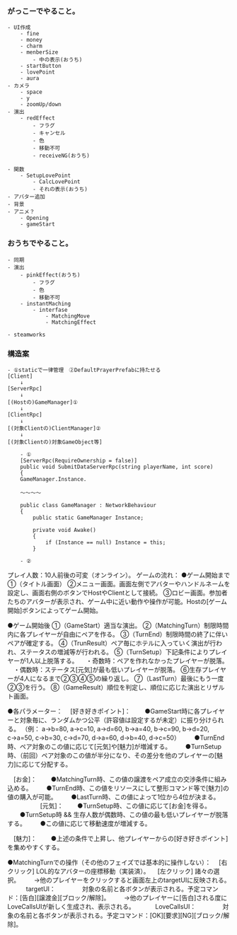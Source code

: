﻿### がっこーでやること。
	- UI作成
		- fine
		- money
		- charm
		- menberSize
			- 中の表示(おうち)
		- startButton
		- lovePoint
		- aura
	- カメラ
		- space
		- y
		- zoomUp/down
	- 演出
		- redEffect
			- フラグ
			- キャンセル
			- 色
			- 移動不可
			- receiveNG(おうち)
	
	- 関数
		- SetupLovePoint
			- CalcLovePoint
			- それの表示(おうち)
	- アバター追加
	- 背景
	- アニメ？
		- Opening
		- gameStart

### おうちでやること。
	- 同期
	- 演出
		- pinkEffect(おうち)
			- フラグ
			- 色
			- 移動不可
		- instantMaching
			- interfase
				- MatchingMove
				- MatchingEffect

	- steamworks



### 構造案
	- ①staticで一律管理　②DefaultPrayerPrefabに持たせる
	[Client]
		↓
	[ServerRpc]
		↓
	[(Hostの)GameManager]①
		↓
	[ClientRpc]
		↓
	[(対象Clientの)ClientManager]②
		↓
	[(対象Clientの)対象GameObject等]

		- ①
		[ServerRpc(RequireOwnership = false)]
		public void SubmitDataServerRpc(string playerName, int score)
		{
	    GameManager.Instance.
	
		～～～～

		public class GameManager : NetworkBehaviour
		{
			public static GameManager Instance;
	
		    private void Awake()
			{
				if (Instance == null) Instance = this;	
			}

		- ②




プレイ人数：10人前後の可変（オンライン）。
ゲームの流れ：
●ゲーム開始まで
①（タイトル画面）
②メニュー画面。画面左側でアバターやハンドルネームを設定し、画面右側のボタンでHostやClientとして接続。
③ロビー画面。参加者たちのアバターが表示され、ゲーム中に近い動作や操作が可能。Hostの[ゲーム開始]ボタンによってゲーム開始。

●ゲーム開始後
①（GameStart）適当な演出。
②（MatchingTurn）制限時間内に各プレイヤーが自由にペアを作る。
③（TurnEnd）制限時間の終了に伴いペアが確定する。
④（TrunResult）ペア毎にホテルに入っていく演出が行われ、ステータスの増減等が行われる。
⑤（TurnSetup）下記条件によりプレイヤーが1人以上脱落する。
　・奇数時：ペアを作れなかったプレイヤーが脱落。
　・偶数時：ステータス[元気]が最も低いプレイヤーが脱落。
⑥生存プレイヤーが4人になるまで②③④⑤の繰り返し。
⑦（LastTurn）最後にもう一度②③を行う。
⑧（GameResult）順位を判定し、順位に応じた演出とリザルト画面。

●各パラメーター：
　[好き好きポイント]：
　　●GameStart時に各プレイヤーと対象毎に、ランダムかつ公平（許容値は設定するが未定）に振り分けられる。
（例：
               a→b=80, a→c=10, a→d=60,
b→a=40,                b→c=90, b→d=20,
c→a=50, c→b=30,                 c→d=70,
d→a=60, d→b=40, d→c=50）
　　●TurnEnd時、ペア対象のこの値に応じて[元気]や[魅力]が増減する。
　　●TurnSetup時、（前回）ペア対象のこの値が半分になり、その差分を他のプレイヤーの[魅力]に応じて分配する。

　[お金]：
　　●MatchingTurn時、この値の譲渡をペア成立の交渉条件に組み込める。
　　●TurnEnd時、この値をリソースにして整形コマンド等で[魅力]の値の購入が可能。
　　●LastTurn時、この値によって1位から4位が決まる。
　　　　
　[元気]：
　　●TurnSetup時、この値に応じて[お金]を得る。
　　●TurnSetup時 && 生存人数が偶数時、この値の最も低いプレイヤーが脱落する。
　　●この値に応じて移動速度が増減する。

　[魅力]：
　　●上述の条件で上昇し、他プレイヤーからの[好き好きポイント]を集めやすくする。

●MatchingTurnでの操作（その他のフェイズでは基本的に操作しない）：
　[右クリック] LOL的なアバターの座標移動（実装済）。
　[左クリック] 諸々の選択。
　　→他のプレイヤーをクリックすると画面左上のtargetUIに反映される。
　　　targetUI：
　　　　対象の名前と各ボタンが表示される。予定コマンド：[告白][譲渡金][ブロック/解除]。
　　→他のプレイヤーに[告白]される度にLoveCallsUIが新しく生成され、表示される。
　　　LoveCallsUI：
　　　　対象の名前と各ボタンが表示される。予定コマンド：[OK][要求][NG][ブロック/解除]。